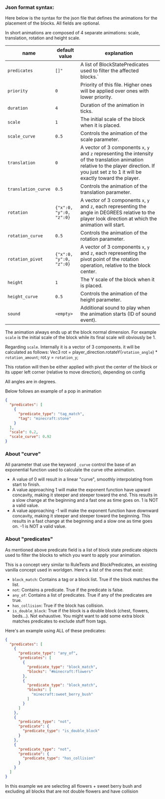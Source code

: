 ### Json format syntax:

Here below is the syntax for the json file that defines the animations for the placement of the blocks.
All fields are optional.

In short animations are composed of 4 separate animations: scale, translation, rotation and height scale.

| name                | default value           | explanation                                                                                                                                                                                      |
|---------------------|-------------------------|--------------------------------------------------------------------------------------------------------------------------------------------------------------------------------------------------|
| `predicates`        | `[]"`                   | A list of BlockStatePredicates used to filter the affected blocks.`                                                                                                                              |
| `priority`          | `0`                     | Priority of this file. Higher ones will be applied over ones with lower priority.                                                                                                                |
| `duration`          | `4`                     | Duration of the animation in ticks.                                                                                                                                                              |
| `scale`             | `1`                     | The initial scale of the block when it is placed.                                                                                                                                                |
| `scale_curve`       | `0.5`                   | Controls the animation of the scale parameter.                                                                                                                                                   |
| `translation`       | `0`                     | A vector of 3 components `x`, `y` and `z` representing the intensity of the translation animation relative to the player direction. If you just set z to 1 it will be exactly toward the player. |
| `translation_curve` | `0.5`                   | Controls the animation of the translation parameter.                                                                                                                                             |
| `rotation`          | `{"x":0, "y":0, "z":0}` | A vector of 3 components `x`, `y` and `z`, each representing the angle in DEGREES relative to the player look direction at which the animation will start.                                       |
| `rotation_curve`    | `0.5`                   | Controls the animation of the rotation parameter.                                                                                                                                                |
| `rotation_pivot`    | `{"x":0, "y":0, "z":0}` | A vector of 3 components `x`, `y` and `z`, each representing the pivot point of the rotation operation, relative to the block center.                                                            |
| `height`            | `1`                     | The Y scale of the block when it is placed.                                                                                                                                                      |
| `height_curve`      | `0.5`                   | Controls the animation of the height parameter.                                                                                                                                                  |
| `sound`             | `<empty>`               | Additional sound to play when the animation starts (ID of sound event).                                                                                                                          |

The animation always ends up at the block normal dimension.
For example `scale` is the initial scale of the block while its final scale will obviously be 1.

Regarding `scale`. Internally it is a vector of 3 components.
it will be calculated as follows:
Vec3 rot = player_direction.rotateY(`rotation_angle`) * `rotation_amount`;
rot.y = `rotation_y`;

This rotation will then be either applied with pivot the center of the block or its upper left corner (relative to move
direction), depending on config

All angles are in degrees.

Below follows an example of a pop in animation

```json
{
  "predicates": [
    {
      "predicate_type": "tag_match",
      "tag": "minecraft:stone"
    }
  ],
  "scale": 0.2,
  "scale_curve": 0.92
}
```

### About "curve"

All parameter that use the keyword `_curve` control the base of an exponential function used to calculate the curve othe
animation.

- A value of 0 will result in a linear "curve", smoothly interpolating from start to finish.
- A value approaching 1 will make the exponent function have upward concavity, making it steeper and steeper toward the
  end. This results in a slow change at the beginning and a fast one as time goes on. 1 is NOT a valid value.
- A value approaching -1 will make the exponent function have downward concavity, making it steeper and steeper toward
  the beginning. This results in a fast change at the beginning and a slow one as time goes on. -1 is NOT a valid value.

### About "predicates"

As mentioned above predicate field is a list of block state predicate objects used to filter the blocks to which you
want to apply
your animation.

This is a concept very similar to RuleTests and BlockPredicates, an existing vanilla concept used in worldgen.
Here's a list of the ones that exist:

- `block_match`: Contains a tag or a block list. True if the block matches the list.
- `not`: Contains a predicate. True if the predicate is false.
- `any_of`: Contains a list of predicates. True if any of the predicates are true.
- `has_collision`: True if the block has collision.
- `is_double_block`: True if the block is a double block (chest, flowers, beds...). Not exhaustive. You might want to
  add some extra block matches predicates to exclude stuff from tags.

Here's an example using ALL of these predicates:

```json
{
  "predicates": [
    {
      "predicate_type": "any_of",
      "predicates": [
        {
          "predicate_type": "block_match",
          "blocks": "#minecraft:flowers"
        },
        {
          "predicate_type": "block_match",
          "blocks": [
            "minecraft:sweet_berry_bush"
          ]
        }
      ]
    },
    {
      "predicate_type": "not",
      "predicate": {
        "predicate_type": "is_double_block"
      }
    },
    {
      "predicate_type": "not",
      "predicate": {
        "predicate_type": "has_collision"
      }
    }
  ]
}
```

In this example we are selecting all flowers + sweet berry bush and excluding all blocks that are not double flowers and
have collision